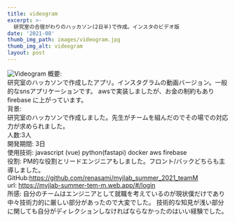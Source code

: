```yaml
---
title: videogram
excerpt: >-
  研究室の合宿がわりのハッカソン(2日半)で作成。インスタのビデオ版
date: '2021-08'
thumb_img_path: images/videogram.jpg
thumb_img_alt: videogram
layout: post
---
```

![Videogram](/images/videogram.jpg)
概要: <br>
研究室のハッカソンで作成したアプリ。インスタグラムの動画バージョン。一般的なsnsアプリケーションです。
awsで実装しましたが、お金の制約もありfirebase に上がっています。<br>
背景:<br>
研究室のハッカソンで作成しました。先生がチームを組んだのでその場での対応力が求められました。<br>
人数:3人<br>
開発期間: 3日<br>
使用技術: javascript (vue) python(fastapi) docker aws firebase <br>
役割: PM的な役割とリードエンジニアもしました。フロント/バックどちらも主導しました。<br>
GitHub:https://github.com/renasami/myjlab_summer_2021_teamM <br>
url: https://myjlab-summer-tem-m.web.app/#/login <br>
所感: 自分のチームはエンジニアとして就職を考えているのが現状僕だけであり中々技術力的に厳しい部分があったので大変でした。
技術的な知見が浅い部分に関しても自分がディレクションしなければならなかったのはいい経験でした。